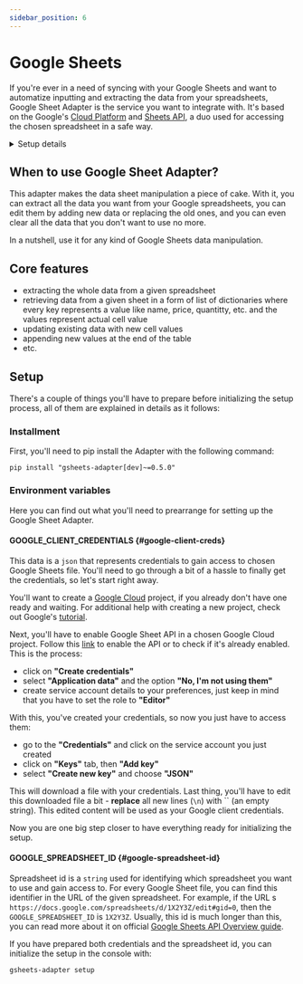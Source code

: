 ```yaml
---
sidebar_position: 6
---
```


# Google Sheets

If you're ever in a need of syncing with your Google Sheets and want to automatize inputting and extracting the data from your spreadsheets, Google Sheet Adapter is the service you want to integrate with.
It's based on the Google's [Cloud Platform](https://console.cloud.google.com/) and [Sheets API](https://developers.google.com/sheets/api), a duo used for accessing the chosen spreadsheet in a safe way.

<details>
  <summary>Setup details</summary>
  <div>
    <div><p><b>Environment variables:</b></p>
        <ul>
            <li>GOOGLE_CLIENT_CREDENTIALS</li>
            <li>GOOGLE_SPREADSHEET_ID</li>
        </ul>
    </div>
    <div>
        <p><b>Installment:</b></p>
        <ul>
            <li><code>pip install "gsheets-adapter[dev]~=0.5.0"</code></li>
        </ul>
    </div>
    <div>
        <p><b>Initialize setup:</b></p>
        <ul><li><p><code>gsheets-adapter setup</code></p></li></ul>
    </div>
  </div>
</details>

## When to use Google Sheet Adapter?

This adapter makes the data sheet manipulation a piece of cake. With it, you can extract all the data you want from your Google spreadsheets, 
you can edit them by adding new data or replacing the old ones, and you can even clear all the data that you don't want to use no more.

In a nutshell, use it for any kind of Google Sheets data manipulation.

## Core features
- extracting the whole data from a given spreadsheet
- retrieving data from a given sheet in a form of list of dictionaries where every key represents a value like name, price, quantitty, etc. and the values represent actual cell value
- updating existing data with new cell values
- appending new values at the end of the table
- etc.

## Setup
There's a couple of things you'll have to prepare before initializing the setup process, all of them are explained in details as it follows:  
### Installment
First, you'll need to pip install the Adapter with the following command:
```console
pip install "gsheets-adapter[dev]~=0.5.0"
```
### Environment variables
Here you can find out what you'll need to prearrange for setting up the Google Sheet Adapter. 
#### GOOGLE_CLIENT_CREDENTIALS {#google-client-creds}
This data is a `json` that represents credentials to gain access to chosen Google Sheets file. 
You'll need to go through a bit of a hassle to finally get the credentials, so let's start right away.

You'll want to create a [Google Cloud](https://console.cloud.google.com/) project, if you already don't have one ready and waiting. 
For additional help with creating a new project, check out Google's [tutorial](https://developers.google.com/workspace/guides/create-project).

Next, you'll have to enable Google Sheet API in a chosen Google Cloud project. Follow this [link](https://console.cloud.google.com/flows/enableapi?apiid=sheets.googleapis.com) to enable the API or to check if it's already enabled.
This is the process: 
- click on **"Create credentials"**
- select **"Application data"** and the option **"No, I'm not using them"**
- create service account details to your preferences, just keep in mind that you have to set the role to **"Editor"**


With this, you've created your credentials, so now you just have to access them:
- go to the **"Credentials"** and click on the service account you just created
- click on **"Keys"** tab, then **"Add key"** 
- select **"Create new key"** and choose **"JSON"**

This will download a file with your credentials. Last thing, you'll have to edit this downloaded file a bit - **replace** all new lines (`\n`) with `` (an empty string). 
This edited content will be used as your Google client credentials.

Now you are one big step closer to have everything ready for initializing the setup.

#### GOOGLE_SPREADSHEET_ID {#google-spreadsheet-id}
Spreadsheet id is a `string` used for identifying which spreadsheet you want to use and gain access to. For every Google Sheet file, you can find this identifier in the URL of the given spreadsheet.
For example, if the URL s `https://docs.google.com/spreadsheets/d/1X2Y3Z/edit#gid=0`, then the `GOOGLE_SPREADSHEET_ID` is `1X2Y3Z`. 
Usually, this id is much longer than this, you can read more about it on official [Google Sheets API Overview guide](https://developers.google.com/sheets/api/guides/concepts#spreadsheet).

If you have prepared both credentials and the spreadsheet id, you can initialize the setup in the console with:

```console
gsheets-adapter setup
```
